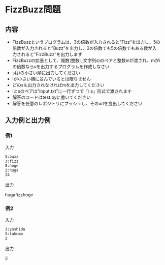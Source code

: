 # FizzBuzz問題

## 内容

- FizzBuzzというプログラムは、3の倍数が入力されると”Fizz”を出力し、5の倍数が入力されると”Buzz”を出力し、3の倍数でも5の倍数でもある数が入力されると”FizzBuzz”を出力します
- FizzBuzzの拡張として、複数(整数i, 文字列s)のペアと整数mが渡され、mがiの倍数ならsを出力するプログラムを作成しなさい
- sはiの小さい順に出力してください
- iが小さい順に並んでいるとは限りません
- どのsも出力されなければmを出力してください
- iとsのペアは"input.txt"に一行ずつで「i:s」形式で渡されます
- 解答のコードはtest.pyに書いてください
- 解答を任意のレポジトリにプッシュし、そのurlを提出してください

## 入力例と出力例

### 例1

入力

```txt:input.txt
5:buzz
3:fizz
8:hoge
2:huga
24
```

出力

hugafizzhoge

### 例2

入力

```txt:input.txt
3:yoshida
5:takuma
2
```

出力

2

